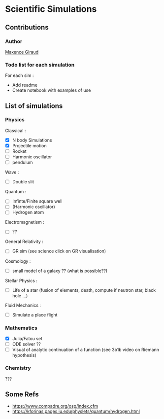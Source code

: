 # Scientific Simulations

## Contributions
### Author
[Maxence Giraud](https://github.com/MaxenceGiraud/)

### Todo list for each simulation
For each sim :
* Add readme
* Create notebook with examples of use

## List of simulations

### Physics
Classical : 
- [x] N body Simulations
- [x] Projectile motion
- [ ] Rocket
- [ ] Harmonic oscillator
- [ ] pendulum

Wave :
- [ ] Double slit

Quantum : 
- [ ] Infinte/Finite square well
- [ ] (Harmonic oscillator)
- [ ] Hydrogen atom 

Electromagnetism :  
- [ ] ??

General Relativity :  
- [ ] GR sim (see science click on GR visualisation)

Cosmology :  
- [ ] small model of a galaxy ?? (what is possible??)

Stellar Physics : 
- [ ] Life of a star (fusion of elements, death, compute if neutron star, black hole ...)

Fluid Mechanics :  
- [ ] Simulate a place flight

### Mathematics

- [x] Julia/Fatou set
- [ ] ODE solver ??
- [ ] Visual of analytic continuation of a function (see 3b1b video on Riemann hypothesis)

### Chemistry  
???

## Some Refs
- <https://www.compadre.org/osp/index.cfm>
- <https://kforinas.pages.iu.edu/physlets/quantum/hydrogen.html>
